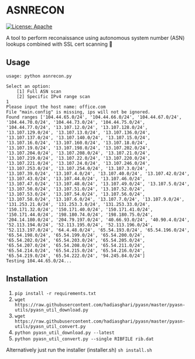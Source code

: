 # ASNRECON
[![License: Apache](https://img.shields.io/github/license/orlyjamie/asnrecon)](https://img.shields.io/github/license/orlyjamie/asnrecon)

A tool to perform reconaissance using autonomous system number (ASN) lookups combined with SSL cert scanning 📡

## Usage

```
usage: python asnrecon.py

Select an option:
	[1] Full ASN scan
	[2] Specific IPv4 range scan
1
Please input the host name: office.com
File "main.config" is missing, ips will not be ignored.
Found ranges ['104.44.65.0/24', '104.44.66.0/24', '104.44.67.0/24', '104.44.70.0/24', '104.44.73.0/24', '104.44.75.0/24', '104.44.77.0/24', '13.107.12.0/24', '13.107.128.0/24', '13.107.129.0/24', '13.107.13.0/24', '13.107.136.0/24', '13.107.137.0/24', '13.107.140.0/24', '13.107.15.0/24', '13.107.16.0/24', '13.107.160.0/24', '13.107.18.0/24', '13.107.19.0/24', '13.107.198.0/24', '13.107.202.0/24', '13.107.204.0/24', '13.107.208.0/24', '13.107.21.0/24', '13.107.219.0/24', '13.107.22.0/24', '13.107.220.0/24', '13.107.221.0/24', '13.107.24.0/24', '13.107.246.0/24', '13.107.253.0/24', '13.107.254.0/24', '13.107.3.0/24', '13.107.39.0/24', '13.107.4.0/24', '13.107.40.0/24', '13.107.42.0/24', '13.107.43.0/24', '13.107.44.0/24', '13.107.46.0/24', '13.107.47.0/24', '13.107.48.0/24', '13.107.49.0/24', '13.107.5.0/24', '13.107.50.0/24', '13.107.51.0/24', '13.107.52.0/24', '13.107.53.0/24', '13.107.54.0/24', '13.107.56.0/24', '13.107.58.0/24', '13.107.6.0/24', '13.107.7.0/24', '13.107.9.0/24', '131.253.21.0/24', '131.253.3.0/24', '131.253.33.0/24', '150.171.32.0/24', '150.171.40.0/24', '150.171.41.0/24', '150.171.44.0/24', '198.180.74.0/24', '198.180.75.0/24', '204.14.180.0/24', '204.79.197.0/24', '40.66.93.0/24', '40.90.4.0/24', '52.113.194.0/24', '52.113.195.0/24', '52.113.196.0/24', '52.113.197.0/24', '64.4.48.0/24', '65.54.193.0/24', '65.54.196.0/24', '65.54.198.0/24', '65.54.199.0/24', '65.54.200.0/24', '65.54.202.0/24', '65.54.203.0/24', '65.54.205.0/24', '65.54.207.0/24', '65.54.208.0/24', '65.54.211.0/24', '65.54.214.0/24', '65.54.215.0/24', '65.54.216.0/24', '65.54.219.0/24', '65.54.222.0/24', '94.245.84.0/24']
Testing 104.44.65.0/24...

```

## Installation
  1. `pip install -r requirements.txt`
  2. `wget https://raw.githubusercontent.com/hadiasghari/pyasn/master/pyasn-utils/pyasn_util_download.py`
  3. `wget https://raw.githubusercontent.com/hadiasghari/pyasn/master/pyasn-utils/pyasn_util_convert.py`
  4. `python pyasn_util_download.py --latest`
  5. `python pyasn_util_convert.py --single RIBFILE rib.dat`
  
  Alternatively just run the installer (installer.sh)
  `sh install.sh`
